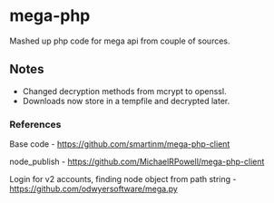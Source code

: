 # mega-php
Mashed up php code for mega api from couple of sources.

## Notes
- Changed decryption methods from mcrypt to openssl.
- Downloads now store in a tempfile and decrypted later.

### References
Base code - https://github.com/smartinm/mega-php-client

node_publish - https://github.com/MichaelRPowell/mega-php-client

Login for v2 accounts, finding node object from path string - https://github.com/odwyersoftware/mega.py
